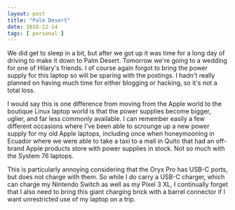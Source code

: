 ```yaml
---
layout: post
title: "Palm Desert"
date: 2018-12-14
tags: [ personal ]
---
```


We did get to sleep in a bit, but after we got up it was time for a long day of
driving to make it down to Palm Desert. Tomorrow we're going to a wedding for
one of Hilary's friends. I of course again forgot to bring the power supply for
this laptop so will be sparing with the postings. I hadn't really planned on
having much time for either blogging or hacking, so it's not a total loss.

I would say this is one difference from moving from the Apple world to the
boutique Linux laptop world is that the power supplies become bigger, uglier,
and far less commonly available. I can remember easily a few different occasions
where I've been able to scrounge up a new power supply for my old Apple laptops,
including once when honeymooning in Ecuador where we were able to take a taxi
to a mall in Quito that had an off-brand Apple products store with power
supplies in stock. Not so much with the System 76 laptops.

This is particularly annoying considering that the Oryx Pro has USB-C ports,
but does not charge with them. So while I do carry a USB-C charger, which can
charge my Nintendo Switch as well as my Pixel 3 XL, I continually forget that
I also need to bring this giant charging brick with a barrel connector if I
want unrestricted use of my laptop on a trip.

